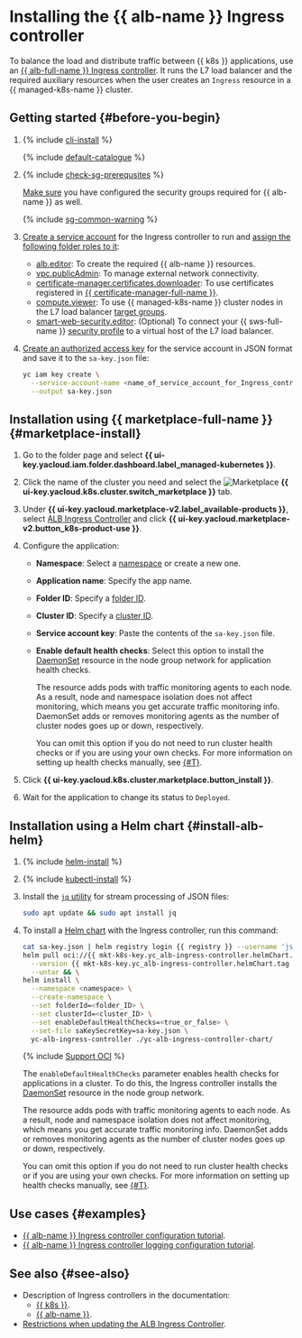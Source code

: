 # Installing the {{ alb-name }} Ingress controller

To balance the load and distribute traffic between {{ k8s }} applications, use an [{{ alb-full-name }} Ingress controller](../../application-load-balancer/tools/k8s-ingress-controller/index.md). It runs the L7 load balancer and the required auxiliary resources when the user creates an `Ingress` resource in a {{ managed-k8s-name }} cluster.

## Getting started {#before-you-begin}

1. {% include [cli-install](../cli-install.md) %}

   {% include [default-catalogue](../default-catalogue.md) %}

1. {% include [check-sg-prerequsites](./security-groups/check-sg-prerequsites-lvl3.md) %}

    [Make sure](../../application-load-balancer/tools/k8s-ingress-controller/security-groups.md) you have configured the security groups required for {{ alb-name }} as well.

    {% include [sg-common-warning](./security-groups/sg-common-warning.md) %}

1. [Create a service account](../../iam/operations/sa/create.md) for the Ingress controller to run and [assign the following folder roles to it](../../iam/operations/sa/assign-role-for-sa.md):
   * [alb.editor](../../application-load-balancer/security/index.md#alb-editor): To create the required {{ alb-name }} resources.
   * [vpc.publicAdmin](../../vpc/security/index.md#vpc-public-admin): To manage external network connectivity.
   * [certificate-manager.certificates.downloader](../../certificate-manager/security/index.md#certificate-manager-certificates-downloader): To use certificates registered in [{{ certificate-manager-full-name }}](../../certificate-manager/).
   * [compute.viewer](../../compute/security/index.md#compute-viewer): To use {{ managed-k8s-name }} cluster nodes in the L7 load balancer [target groups](../../application-load-balancer/concepts/target-group.md).
   * [smart-web-security.editor](../../smartwebsecurity/security/index.md#smart-web-security-editor): (Optional) To connect your {{ sws-full-name }} [security profile](../../smartwebsecurity/concepts/profiles.md) to a virtual host of the L7 load balancer.
1. [Create an authorized access key](../../iam/operations/authorized-key/create.md) for the service account in JSON format and save it to the `sa-key.json` file:

   ```bash
   yc iam key create \
     --service-account-name <name_of_service_account_for_Ingress_controller> \
     --output sa-key.json
   ```


## Installation using {{ marketplace-full-name }} {#marketplace-install}

1. Go to the folder page and select **{{ ui-key.yacloud.iam.folder.dashboard.label_managed-kubernetes }}**.
1. Click the name of the cluster you need and select the ![Marketplace](../../_assets/console-icons/shopping-cart.svg) **{{ ui-key.yacloud.k8s.cluster.switch_marketplace }}** tab.
1. Under **{{ ui-key.yacloud.marketplace-v2.label_available-products }}**, select [ALB Ingress Controller](/marketplace/products/yc/alb-ingress-controller) and click **{{ ui-key.yacloud.marketplace-v2.button_k8s-product-use }}**.
1. Configure the application:

   * **Namespace**: Select a [namespace](../../managed-kubernetes/concepts/index.md#namespace) or create a new one.
   * **Application name**: Specify the app name.
   * **Folder ID**: Specify a [folder ID](../../resource-manager/operations/folder/get-id.md).
   * **Cluster ID**: Specify a [cluster ID](../../managed-kubernetes/operations/kubernetes-cluster/kubernetes-cluster-list.md).
   * **Service account key**: Paste the contents of the `sa-key.json` file.
   * **Enable default health checks**: Select this option to install the [DaemonSet](https://kubernetes.io/docs/concepts/workloads/controllers/daemonset/) resource in the node group network for application health checks.

      The resource adds pods with traffic monitoring agents to each node. As a result, node and namespace isolation does not affect monitoring, which means you get accurate traffic monitoring info. DaemonSet adds or removes monitoring agents as the number of cluster nodes goes up or down, respectively.

      You can omit this option if you do not need to run cluster health checks or if you are using your own checks. For more information on setting up health checks manually, see [{#T}](../../managed-kubernetes/tutorials/custom-health-checks.md).

1. Click **{{ ui-key.yacloud.k8s.cluster.marketplace.button_install }}**.
1. Wait for the application to change its status to `Deployed`.


## Installation using a Helm chart {#install-alb-helm}

1. {% include [helm-install](helm-install.md) %}

1. {% include [kubectl-install](kubectl-install.md) %}

1. Install the [`jq` utility](https://stedolan.github.io/jq/) for stream processing of JSON files:

   ```bash
   sudo apt update && sudo apt install jq
   ```

1. To install a [Helm chart](https://helm.sh/docs/topics/charts/) with the Ingress controller, run this command:


   ```bash
   cat sa-key.json | helm registry login {{ registry }} --username 'json_key' --password-stdin && \
   helm pull oci://{{ mkt-k8s-key.yc_alb-ingress-controller.helmChart.name }} \
     --version {{ mkt-k8s-key.yc_alb-ingress-controller.helmChart.tag }} \
     --untar && \
   helm install \
     --namespace <namespace> \
     --create-namespace \
     --set folderId=<folder_ID> \
     --set clusterId=<cluster_ID> \
     --set enableDefaultHealthChecks=<true_or_false> \
     --set-file saKeySecretKey=sa-key.json \
     yc-alb-ingress-controller ./yc-alb-ingress-controller-chart/
   ```

   {% include [Support OCI](../../_includes/managed-kubernetes/note-helm-experimental-oci.md) %}

   The `enableDefaultHealthChecks` parameter enables health checks for applications in a cluster. To do this, the Ingress controller installs the [DaemonSet](https://kubernetes.io/docs/concepts/workloads/controllers/daemonset/) resource in the node group network.

   The resource adds pods with traffic monitoring agents to each node. As a result, node and namespace isolation does not affect monitoring, which means you get accurate traffic monitoring info. DaemonSet adds or removes monitoring agents as the number of cluster nodes goes up or down, respectively.

   You can omit this option if you do not need to run cluster health checks or if you are using your own checks. For more information on setting up health checks manually, see [{#T}](../../managed-kubernetes/tutorials/custom-health-checks.md).

## Use cases {#examples}

* [{{ alb-name }} Ingress controller configuration tutorial](../../managed-kubernetes/tutorials/alb-ingress-controller.md).
* [{{ alb-name }} Ingress controller logging configuration tutorial](../../managed-kubernetes/tutorials/alb-ingress-controller-log-options.md).

## See also {#see-also}

* Description of Ingress controllers in the documentation:
   * [{{ k8s }}](https://kubernetes.io/docs/concepts/services-networking/ingress-controllers/).
   * [{{ alb-name }}](../../application-load-balancer/tools/k8s-ingress-controller/index.md).
* [Restrictions when updating the ALB Ingress Controller](../../application-load-balancer/operations/k8s-ingress-controller-upgrade.md).

